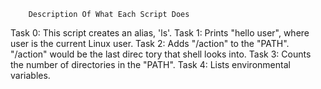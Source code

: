 		Description Of What Each Script Does
Task 0: This script creates an alias, 'ls'.
Task 1: Prints "hello user", where user is the current Linux user.
Task 2: Adds "/action" to the "PATH". "/action" would be the last direc		tory that shell looks into.
Task 3: Counts the number of directories in the "PATH".
Task 4: Lists environmental variables.
